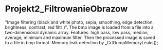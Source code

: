 # Projekt2_FiltrowanieObrazow
"Image filtering (black and white photo, sepia, smoothing, edge detection, brightness, contrast, red filtr )".
The bmp image is loaded from a file into a two-dimensional dynamic array. Features: high pass, low pass, median, average, minimum and maximum filter. Then the processed image is saved to a file in bmp format. Memory leak detection by _CrtDumpMemoryLeaks();
